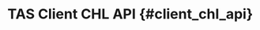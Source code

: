 TAS Client CHL API {#client_chl_api}
===============================================================================